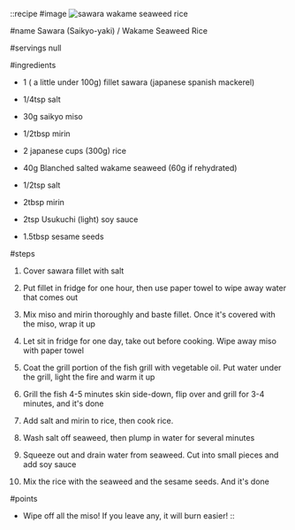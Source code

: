 ::recipe
#image
![sawara wakame seaweed rice](/img/vol8/sawara_saikyo_yaki.jpg)

#name
Sawara (Saikyo-yaki) / Wakame Seaweed Rice

#servings
null

#ingredients
- 1 ( a little under 100g) fillet sawara (japanese spanish mackerel)
- 1/4tsp salt
- 30g saikyo miso
- 1/2tbsp mirin

- 2 japanese cups (300g) rice
- 40g Blanched salted wakame seaweed (60g if rehydrated)
- 1/2tsp salt
- 2tbsp mirin
- 2tsp Usukuchi (light) soy sauce
- 1.5tbsp sesame seeds
       
#steps
1. Cover sawara fillet with salt

2. Put fillet in fridge for one hour, then use paper towel to wipe away water that comes out

3. Mix miso and mirin thoroughly and baste fillet. Once it's covered with the miso, wrap it up

4. Let sit in fridge for one day, take out before cooking. Wipe away miso with paper towel

5. Coat the grill portion of the fish grill with vegetable oil. Put water under the grill, light the fire and warm it up

6. Grill the fish 4-5 minutes skin side-down, flip over and grill for 3-4 minutes, and it's done

7. Add salt and mirin to rice, then cook rice.

8. Wash salt off seaweed, then plump in water for several minutes

9. Squeeze out and drain water from seaweed. Cut into small pieces and add soy sauce

10. Mix the rice with the seaweed and the sesame seeds. And it's done

#points
- Wipe off all the miso! If you leave any, it will burn easier!
::